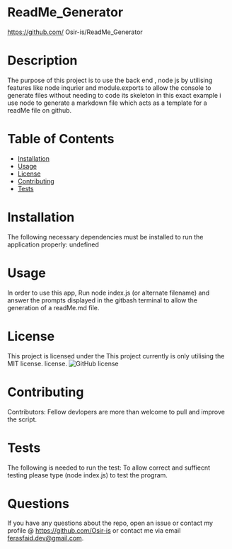 # ReadMe_Generator

  https://github.com/ Osir-is/ReadMe_Generator
  # Description
  The purpose of this project is to use the back end , node js by utilising features like node inqurier and module.exports to allow the console to generate files without needing to code its skeleton in this exact example i use node to generate a markdown file which acts as a template for a readMe file on github. 
  # Table of Contents 
  * [Installation](#installation)
  * [Usage](#usage)
  * [License](#license)
  * [Contributing](#contributing)
  * [Tests](#tests)
  # Installation
  The following necessary dependencies must be installed to run the application properly: undefined
  # Usage
  In order to use this app, Run node index.js (or alternate filename) and answer the prompts displayed in the gitbash terminal to allow the generation of a readMe.md file.
  # License
  This project is licensed under the This project currently is only utilising the MIT license. license. 
  ![GitHub license](https://img.shields.io/badge/license-MIT-blue.svg)
  # Contributing
  ​Contributors: Fellow devlopers are more than welcome to pull and improve the script.
  # Tests
  The following is needed to run the test: To allow correct and suffiecnt testing please type (node index.js) to test the program.
  # Questions
  If you have any questions about the repo, open an issue or contact my profile @ https://github.com/Osir-is or contact me via email ferasfaid.dev@gmail.com.
  
  
   

